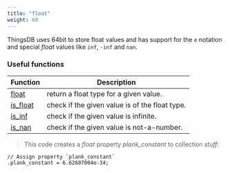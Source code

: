 ```yaml
---
title: "float"
weight: 60
---
```


ThingsDB uses 64bit to store float values and has support for the `e` notation and
special *float* values like `inf`, `-inf` and `nan`.

### Useful functions

Function | Description
------ | -----------
[float](../../collection-api/float) | return a float type for a given value.
[is_float](../../collection-api/is/is_float) | check if the given value is of the float type.
[is_inf](../../collection-api/is/is_inf) | check if the given value is infinite.
[is_nan](../../collection-api/is/is_nan) | check if the given value is not-a-number.

> This code creates a *float* property *plank_constant* to collection *stuff*:

```thingsdb,should_pass
// Assign property `plank_constant`
.plank_constant = 6.62607004e-34;
```

